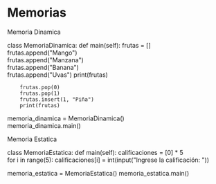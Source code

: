 # Memorias
Memoria Dinamica


class MemoriaDinamica:
    def main(self):
        frutas = []  
        frutas.append("Mango")  
        frutas.append("Manzana")  
        frutas.append("Banana")  
        frutas.append("Uvas") 
        print(frutas)  

        frutas.pop(0)  
        frutas.pop(1)  
        frutas.insert(1, "Piña")  
        print(frutas)  


memoria_dinamica = MemoriaDinamica()  
memoria_dinamica.main()  


Memoria Estatica


class MemoriaEstatica:
    def main(self):
        calificaciones = [0] * 5  
        for i in range(5):
            calificaciones[i] = int(input("Ingrese la calificación: "))


memoria_estatica = MemoriaEstatica()
memoria_estatica.main()
